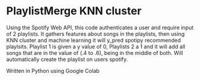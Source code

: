 # PlaylistMerge KNN cluster

Using the Spotify Web API, this code authenticates a user and require input of 2 playlists. It gathers features about songs in the playlists, then using 
KNN cluster and machine learning it will y_pred spotipy recommended playlsits. Playlist 1 is given a y value of 0, Playlists 2 a 1 and it will add all
songs that are in the value of (.4 to .6), being in the middle of both. Will automatically create the playlist on users spotify.

Written in Python using Google Colab
